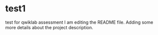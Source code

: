 # test1
test for qwiklab assessment
I am editing the README file. Adding some more details about the project description.

